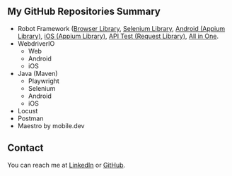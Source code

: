 ## My GitHub Repositories Summary
- Robot Framework ([Browser Library](https://github.com/ahmadazerichandrabhuana/robotframeworkbrowser), [Selenium Library](https://github.com/ahmadazerichandrabhuana/robotframeworkselenium), [Android (Appium Library)](https://github.com/ahmadazerichandrabhuana/robotframeworkandroid), [iOS (Appium Library)](https://github.com/ahmadazerichandrabhuana/robotframeworkios), [API Test (Request Library)](https://github.com/ahmadazerichandrabhuana/robotframeworkapi), [All in One](https://github.com/ahmadazerichandrabhuana/robotframeworkonering).
- WebdriverIO
  - Web
  - Android
  - iOS
- Java (Maven)
  - Playwright
  - Selenium
  - Android
  - iOS
- Locust
- Postman
- Maestro by mobile.dev

## Contact
You can reach me at [LinkedIn]([https://www.linkedin.com/username](https://www.linkedin.com/in/ahmad-azeri-chandra-bhuana-97982a77)) or [GitHub]([https://github.com/username](https://github.com/ahmadazerichandrabhuana)).
